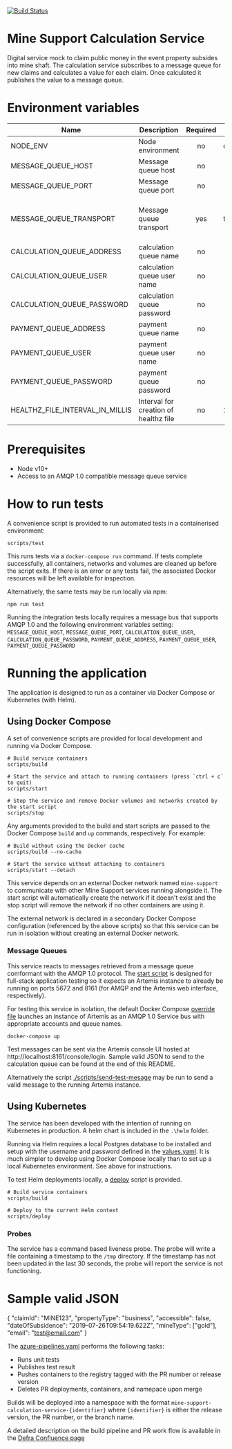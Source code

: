 [![Build Status](https://defradev.visualstudio.com/DEFRA_FutureFarming/_apis/build/status/defra-ffc-demo-calculation-service?branchName=master)](https://defradev.visualstudio.com/DEFRA_FutureFarming/_build/latest?definitionId=612&branchName=master)

# Mine Support Calculation Service

Digital service mock to claim public money in the event property subsides into mine shaft.  The calculation service subscribes to a message queue for new claims and calculates a value for each claim.  Once calculated it publishes the value to a message queue.

# Environment variables
 | Name                       | Description                 | Required | Default     | Valid                               | Notes |
 |----------------------------|-----------------------------|:--------:|-------------|-------------------------------------|-------|
 | NODE_ENV                   | Node environment            | no       | development | development,test,production         |       |
 | MESSAGE_QUEUE_HOST         | Message queue host          | no       |             | myservicebus.servicebus.windows.net |       |
 | MESSAGE_QUEUE_PORT         | Message queue port          | no       |             | 5671,5672                           |       |
 | MESSAGE_QUEUE_TRANSPORT    | Message queue transport     | yes      | tcp         | tcp,ssl                             | standard port is 5671 for ssl, 5672 for tcp |
 | CALCULATION_QUEUE_ADDRESS  | calculation queue name      | no       |             | calculation                         |       |
 | CALCULATION_QUEUE_USER     | calculation queue user name | no       |             |                                     |       |
 | CALCULATION_QUEUE_PASSWORD | calculation queue password  | no       |             |                                     |       |
 | PAYMENT_QUEUE_ADDRESS      | payment queue name          | no       |             | payment                             |       |
 | PAYMENT_QUEUE_USER         | payment queue user name     | no       |             |                                     |       |
 | PAYMENT_QUEUE_PASSWORD     | payment queue password      | no       |             |                                     |       |
 | HEALTHZ_FILE_INTERVAL_IN_MILLIS | Interval for creation of healthz file | no       | 10000            |                                     | Maximum value 30000  |

# Prerequisites

- Node v10+
- Access to an AMQP 1.0 compatible message queue service

# How to run tests

A convenience script is provided to run automated tests in a containerised environment:

```
scripts/test
```

This runs tests via a `docker-compose run` command. If tests complete successfully, all containers, networks and volumes are cleaned up before the script exits. If there is an error or any tests fail, the associated Docker resources will be left available for inspection.

Alternatively, the same tests may be run locally via npm:

```
npm run test
```

Running the integration tests locally requires a message bus that supports AMQP 1.0 and the following environment variables setting:
`MESSAGE_QUEUE_HOST`, `MESSAGE_QUEUE_PORT`, `CALCULATION_QUEUE_USER`, `CALCULATION_QUEUE_PASSWORD`, `PAYMENT_QUEUE_ADDRESS`, `PAYMENT_QUEUE_USER`, `PAYMENT_QUEUE_PASSWORD`

# Running the application

The application is designed to run as a container via Docker Compose or Kubernetes (with Helm).

## Using Docker Compose

A set of convenience scripts are provided for local development and running via Docker Compose.

```
# Build service containers
scripts/build

# Start the service and attach to running containers (press `ctrl + c` to quit)
scripts/start

# Stop the service and remove Docker volumes and networks created by the start script
scripts/stop
```

Any arguments provided to the build and start scripts are passed to the Docker Compose `build` and `up` commands, respectively. For example:

```
# Build without using the Docker cache
scripts/build --no-cache

# Start the service without attaching to containers
scripts/start --detach
```

This service depends on an external Docker network named `mine-support` to communicate with other Mine Support services running alongside it. The start script will automatically create the network if it doesn't exist and the stop script will remove the network if no other containers are using it.

The external network is declared in a secondary Docker Compose configuration (referenced by the above scripts) so that this service can be run in isolation without creating an external Docker network.

### Message Queues

This service reacts to messages retrieved from a message queue comformant with the AMQP 1.0 protocol. The [start script](./scripts/start) is designed for full-stack application testing so it expects an Artemis instance to already be running on ports 5672 and 8161 (for AMQP and the Artemis web interface, respectively).

For testing this service in isolation, the default Docker Compose [override file](docker-compose.override.yaml) launches an instance of Artemis as an AMQP 1.0 Service bus with appropriate accounts and queue names.

```
docker-compose up
```

Test messages can be sent via the Artemis console UI hosted at http://localhost:8161/console/login. Sample valid JSON to send to the calculation queue can be found at the end of this README.

Alternatively the script [./scripts/send-test-mesage](./scripts/send-test-message) may be run to send a valid message to the running Artemis instance.

## Using Kubernetes

The service has been developed with the intention of running on Kubernetes in production.  A helm chart is included in the `.\helm` folder.

Running via Helm requires a local Postgres database to be installed and setup with the username and password defined in the [values.yaml](./helm/values.yaml). It is much simpler to develop using Docker Compose locally than to set up a local Kubernetes environment. See above for instructions.

To test Helm deployments locally, a [deploy](./deploy) script is provided.

```
# Build service containers
scripts/build

# Deploy to the current Helm context
scripts/deploy
```

### Probes

The service has a command based liveness probe.  The probe will write a file containing a timestamp to the `/tmp` directory.  If the timestamp has not been updated in the last 30 seconds, the probe will report the service is not functioning.

# Sample valid JSON

{
  "claimId": "MINE123",
  "propertyType": "business",
  "accessible": false,
  "dateOfSubsidence": "2019-07-26T09:54:19.622Z",
  "mineType": ["gold"],
  "email": "test@email.com"
}

The [azure-pipelines.yaml](azure-pipelines.yaml) performs the following tasks:
- Runs unit tests
- Publishes test result
- Pushes containers to the registry tagged with the PR number or release version
- Deletes PR deployments, containers, and namepace upon merge

Builds will be deployed into a namespace with the format `mine-support-calculation-service-{identifier}` where `{identifier}` is either the release version, the PR number, or the branch name.

A detailed description on the build pipeline and PR work flow is available in the [Defra Confluence page](https://eaflood.atlassian.net/wiki/spaces/FFCPD/pages/1281359920/Build+Pipeline+and+PR+Workflow)
